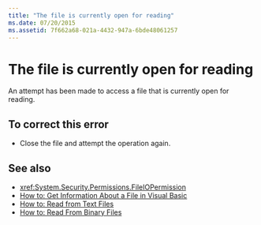 ```yaml
---
title: "The file is currently open for reading"
ms.date: 07/20/2015
ms.assetid: 7f662a68-021a-4432-947a-6bde48061257
---
```

# The file is currently open for reading
An attempt has been made to access a file that is currently open for reading.  
  
## To correct this error  
  
- Close the file and attempt the operation again.  
  
## See also

- <xref:System.Security.Permissions.FileIOPermission>
- [How to: Get Information About a File in Visual Basic](/previous-versions/visualstudio/visual-studio-2010/abtzf6f7(v=vs.100))
- [How to: Read from Text Files](../developing-apps/programming/drives-directories-files/how-to-read-from-text-files.md)
- [How to: Read From Binary Files](../developing-apps/programming/drives-directories-files/how-to-read-from-binary-files.md)
